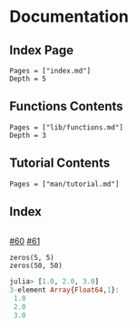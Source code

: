 # Documentation

## Index Page

```@contents
Pages = ["index.md"]
Depth = 5
```

## Functions Contents

```@contents
Pages = ["lib/functions.md"]
Depth = 3
```

## Tutorial Contents

```@contents
Pages = ["man/tutorial.md"]
```

## Index

```@index
```

[#60](@ref) [#61](@ref)

```@repl
zeros(5, 5)
zeros(50, 50)
```

```julia
julia> [1.0, 2.0, 3.0]
3-element Array{Float64,1}:
 1.0
 2.0
 3.0

```
